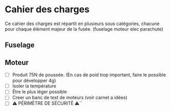 # Cahier des charges

Ce cahier des charges est répartit en plusieurs sous catégories, chacune pour chaque élément majeur de la fusée. (fuselage moteur elec parachute)

## Fuselage

## Moteur
- [ ] Produit 75N de poussée. (En cas de poid trop important, faire le possible pour développer 4g)
- [ ] Isoler la température
- [ ] Être le plus léger possible
- [ ] Creer un banc de test de moteurs (voir carnet a idées)
- [ ] :warning: PÉRIMÈTRE DE SÉCURITÉ :warning:``
